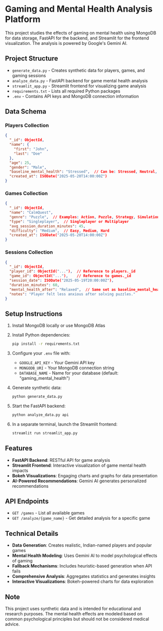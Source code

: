 # Gaming and Mental Health Analysis Platform

This project studies the effects of gaming on mental health using MongoDB for data storage, FastAPI for the backend, and Streamlit for the frontend visualization. The analysis is powered by Google's Gemini AI.

## Project Structure

- `generate_data.py` - Creates synthetic data for players, games, and gaming sessions
- `analyze_data.py` - FastAPI backend for game mental health analysis
- `streamlit_app.py` - Streamlit frontend for visualizing game analysis
- `requirements.txt` - Lists all required Python packages
- `.env` - Contains API keys and MongoDB connection information

## Data Schema

### Players Collection
```json
{
  "_id": ObjectId,
  "name": {
    "first": "John",
    "last": "Doe"
  },
  "age": 25,
  "gender": "Male",
  "baseline_mental_health": "Stressed",  // Can be: Stressed, Neutral, Relaxed, Excited, Anxious
  "created_at": ISODate("2025-05-20T14:00:00Z")
}
```

### Games Collection
```json
{
  "_id": ObjectId,
  "name": "CalmQuest",
  "genre": "Puzzle",  // Examples: Action, Puzzle, Strategy, Simulation, RPG, etc.
  "type": "Singleplayer",  // Singleplayer or Multiplayer
  "avg_session_duration_minutes": 45,
  "difficulty": "Medium",  // Easy, Medium, Hard
  "created_at": ISODate("2025-05-20T14:00:00Z")
}
```

### Sessions Collection
```json
{
  "_id": ObjectId,
  "player_id": ObjectId("..."),  // Reference to players._id
  "game_id": ObjectId("..."),    // Reference to games._id
  "session_date": ISODate("2025-05-19T20:00:00Z"),
  "duration_minutes": 60,
  "mental_health_after": "Relaxed",  // Same set as baseline_mental_health
  "notes": "Player felt less anxious after solving puzzles."
}
```

## Setup Instructions

1. Install MongoDB locally or use MongoDB Atlas
2. Install Python dependencies:
   ```bash
   pip install -r requirements.txt
   ```
3. Configure your `.env` file with:
   - `GOOGLE_API_KEY` - Your Gemini API key
   - `MONGODB_URI` - Your MongoDB connection string
   - `DATABASE_NAME` - Name for your database (default: "gaming_mental_health")

4. Generate synthetic data:
   ```bash
   python generate_data.py
   ```

5. Start the FastAPI backend:
   ```bash
   python analyze_data.py api
   ```

6. In a separate terminal, launch the Streamlit frontend:
   ```bash
   streamlit run streamlit_app.py
   ```

## Features

- **FastAPI Backend**: RESTful API for game analysis
- **Streamlit Frontend**: Interactive visualization of game mental health impacts
- **Bokeh Visualizations**: Engaging charts and graphs for data presentation
- **AI-Powered Recommendations**: Gemini AI generates personalized recommendations

## API Endpoints

- `GET /games` - List all available games
- `GET /analyze/{game_name}` - Get detailed analysis for a specific game

## Technical Details

- **Data Generation**: Creates realistic, Indian-named players and popular games
- **Mental Health Modeling**: Uses Gemini AI to model psychological effects of gaming
- **Fallback Mechanisms**: Includes heuristic-based generation when API fails
- **Comprehensive Analysis**: Aggregates statistics and generates insights
- **Interactive Visualizations**: Bokeh-powered charts for data exploration

## Note

This project uses synthetic data and is intended for educational and research purposes. The mental health effects are modeled based on common psychological principles but should not be considered medical advice.
